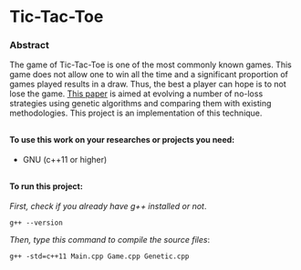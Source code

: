# Tic-Tac-Toe

### Abstract

The game of Tic-Tac-Toe is one of the most commonly known games. This game does not allow one to win all the time and a significant proportion of games played results in a draw. Thus, the best a player can hope is to not lose the game. [This paper](https://www.iitk.ac.in/kangal/papers/k2007002.pdf) is aimed at evolving a number of no-loss strategies using genetic algorithms and comparing them with existing methodologies. This project is an implementation of this technique.

##

#### To use this work on your researches or projects you need:
* GNU (c++11 or higher)

##

#### To run this project:
_First, check if you already have g++ installed or not_.
~~~~
g++ --version
~~~~
_Then, type this command to compile the source files_:
~~~~
g++ -std=c++11 Main.cpp Game.cpp Genetic.cpp
~~~~
##
